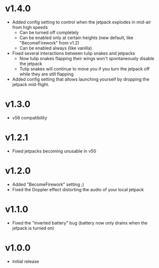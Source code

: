 # v1.4.0
- Added config setting to control when the jetpack explodes in mid-air from high speeds
  - Can be turned off completely
  - Can be enabled only at certain heights (new default, like "BecomeFirework" from v1.2)
  - Can be enabled always (like vanilla)
- Fixed several interactions between tulip snakes and jetpacks
  - Now tulip snakes flapping their wings won't spontaneously disable the jetpack
  - Tulip snakes will continue to move you if you turn the jetpack off while they are still flapping
- Added config setting that allows launching yourself by dropping the jetpack mid-flight.
# v1.3.0
- v56 compatibility
# v1.2.1
- Fixed jetpacks becoming unusable in v50
# v1.2.0
- Added "BecomeFirework" setting ;)
- Fixed the Doppler effect distorting the audio of your local jetpack
# v1.1.0
- Fixed the "inverted battery" bug (battery now only drains when the jetpack is turned on)
# v1.0.0
- Initial release